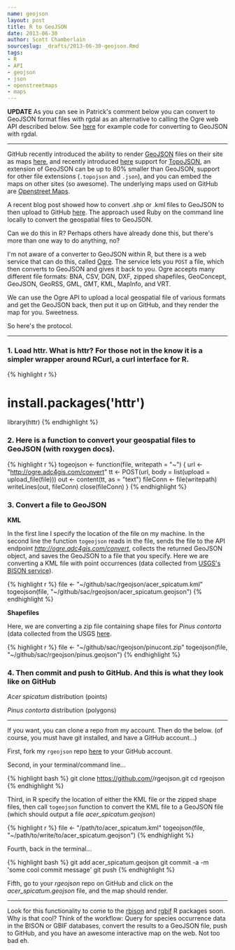 ```yaml
---
name: geojson
layout: post
title: R to GeoJSON
date: 2013-06-30
author: Scott Chamberlain
sourceslug: _drafts/2013-06-30-geojson.Rmd
tags:
- R
- API
- geojson
- json
- openstreetmaps
- maps
---
```


**UPDATE** As you can see in Patrick's comment below you can convert to GeoJSON format files with rgdal as an alternative to calling the Ogre web API described below. See [here](https://github.com/patperu/write2geojson/blob/master/write-geojson.R) for example code for converting to GeoJSON with rgdal.

***************

GitHub recently introduced the ability to render [GeoJSON][geojson] files on their site as maps [here][post1], and recently introduced [here][post2] support for [TopoJSON][topojson], an extension of GeoJSON can be up to 80% smaller than GeoJSON, support for other file extensions (`.topojson` and `.json`), and you can embed the maps on other sites (so awesome). The underlying maps used on GitHub are [Openstreet Maps][openstreet]. 

A recent blog post showed how to convert .shp or .kml files to GeoJSON to then upload to GitHub [here][ruby]. The approach used Ruby on the command line locally to convert the geospatial files to GeoJSON. 

Can we do this in R? Perhaps others have already done this, but there's more than one way to do anything, no? 

I'm not aware of a converter to GeoJSON within R, but there is a web service that can do this, called [Ogre][ogre]. The service lets you `POST` a file, which then converts to GeoJSON and gives it back to you. Ogre accepts many different file formats: BNA, CSV, DGN, DXF, zipped shapefiles, GeoConcept, GeoJSON, GeoRSS, GML, GMT, KML, MapInfo, and VRT. 

We can use the Ogre API to upload a local geospatial file of various formats and get the GeoJSON back, then put it up on GitHub, and they render the map for you. Sweetness. 

So here's the protocol. 

***************

### 1. Load httr. What is httr? For those not in the know it is a simpler wrapper around RCurl, a curl interface for R.


{% highlight r %}
# install.packages('httr')
library(httr)
{% endhighlight %}

### 2. Here is a function to convert your geospatial files to GeoJSON (with roxygen docs).


{% highlight r %}
togeojson <- function(file, writepath = "~") {
    url <- "http://ogre.adc4gis.com/convert"
    tt <- POST(url, body = list(upload = upload_file(file)))
    out <- content(tt, as = "text")
    fileConn <- file(writepath)
    writeLines(out, fileConn)
    close(fileConn)
}
{% endhighlight %}

### 3. Convert a file to GeoJSON

**KML**

In the first line I specify the location of the file on my machine. In the second line the function `togeojson` reads in the file, sends the file to the API endpoint *http://ogre.adc4gis.com/convert*, collects the returned GeoJSON object, and saves the GeoJSON to a file that you specify. Here we are converting a KML file with point occurrences (data collected from [USGS's BISON service](http://bison.usgs.ornl.gov/)). 


{% highlight r %}
file <- "~/github/sac/rgeojson/acer_spicatum.kml"
togeojson(file, "~/github/sac/rgeojson/acer_spicatum.geojson")
{% endhighlight %}


**Shapefiles**

Here, we are converting a zip file containing shape files for *Pinus contorta* (data collected from the USGS [here](http://esp.cr.usgs.gov/data/little/). 


{% highlight r %}
file <- "~/github/sac/rgeojson/pinucont.zip"
togeojson(file, "~/github/sac/rgeojson/pinus.geojson")
{% endhighlight %}


### 4. Then commit and push to GitHub. And this is what they look like on GitHub

*Acer spicatum* distribution (points)

<!-- ![](/public/img/acer_spiacdtum_dist.png) -->
<script src="https://embed.github.com/view/geojson/sckott/rgeojson/output/acer_spicatum.geojson"></script>

*Pinus contorta* distribution (polygons)

<!-- ![](/public/img/pinus_dist.png) -->
<script src="https://embed.github.com/view/geojson/sckott/rgeojson/output/pinus.geojson"></script>

***************

If you want, you can clone a repo from my account. Then do the below. (of course, you must have git installed, and have a GitHub account...)

First, fork my `rgeojson` repo [here](https://github.com/sckott/rgeojson) to your GitHub account.

Second, in your terminal/command line...

{% highlight bash %}
git clone https://github.com/<yourgithubusername>/rgeojson.git
cd rgeojson
{% endhighlight %}

Third, in R specify the location of either the KML file or the zipped shape files, then call `togeojson` function to convert the KML file to a GeoJSON file (which should output a file *acer_spicatum.geojson*)


{% highlight r %}
file <- "/path/to/acer_spicatum.kml"
togeojson(file, "~/path/to/write/to/acer_spicatum.geojson")
{% endhighlight %}


Fourth, back in the terminal...

{% highlight bash %}
git add acer_spicatum.geojson
git commit -a -m 'some cool commit message'
git push
{% endhighlight %}

Fifth, go to your *rgeojson* repo on GitHub and click on the *acer_spicatum.geojson* file, and the map should render.

***************

Look for this functionality to come to the [rbison][rbison] and [rgbif][rgbif] R packages soon. Why is that cool?  Think of the workflow: Query for species occurrence data in the BISON or GBIF databases, convert the results to a GeoJSON file, push to GitHub, and you have an awesome interactive map on the web. Not too bad eh. 

[post1]: https://github.com/blog/1528-there-s-a-map-for-that
[post2]: https://github.com/blog/1541-geojson-rendering-improvements
[openstreet]: http://www.openstreetmap.org/
[ruby]: http://ben.balter.com/2013/06/26/how-to-convert-shapefiles-to-geojson-for-use-on-github/
[geojson]: http://en.wikipedia.org/wiki/GeoJSON
[topojson]: https://github.com/mbostock/topojson
[ogre]: http://ogre.adc4gis.com/
[rbison]: https://github.com/ropensci/rbison
[rgbif]: https://github.com/ropensci/rgbif
